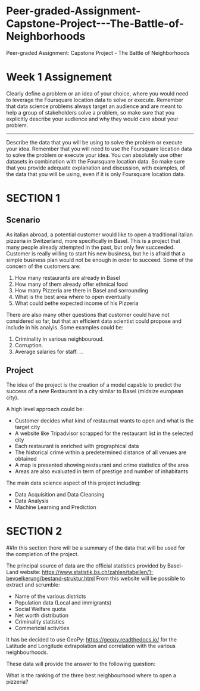 # Peer-graded-Assignment-Capstone-Project---The-Battle-of-Neighborhoods
Peer-graded Assignment: Capstone Project - The Battle of Neighborhoods

# Week 1 Assignement

Clearly define a problem or an idea of your choice, where you would need to leverage the Foursquare location data to solve or execute. Remember that data science problems always target an audience and are meant to help a group of stakeholders solve a problem, so make sure that you explicitly describe your audience and why they would care about your problem.

---

Describe the data that you will be using to solve the problem or execute your idea. Remember that you will need to use the Foursquare location data to solve the problem or execute your idea. You can absolutely use other datasets in combination with the Foursquare location data. So make sure that you provide adequate explanation and discussion, with examples, of the data that you will be using, even if it is only Foursquare location data.

# SECTION 1
## Scenario

As italian abroad, a potential customer would like to open a traditional italian pizzeria in Switzerland, more specifically in Basel.
This is a project that many people already attempted in the past, but only few succeeded.
Customer is really willing to start his new business, but he is afraid that a simple business plan would not be enough in order to succeed.
Some of the concern of the customers are:

1. How many restaurants are already in Basel
2. How many of them already offer ethnical food
3. How many Pizzeria are there in Basel and sorrounding
4. What is the best area where to open eventually
5. What could bethe expected income of his Pizzeria

There are also many other questions that customer could have not considered so far, but that an efficient data scientist could propose and include in his analyis. Some examples could be:

1. Criminality in various neighbouroud.
2. Corruption.
3. Average salaries for staff.
...

## Project

The idea of the project is the creation of a model capable to predict the success of a new Restaurant in a city similar to Basel (midsize european city).

A high level approach could be:

- Customer decides what kind of restaurnat wants to open and what is the target city
- A website like Tripadvisor scrapped for the restaurant list in the selected city
- Each restaurant is enriched with grographical data
- The historical crime within a predetermined distance of all venues are obtained
- A map is presented showing restaurant and crime statistics of the area
- Areas are also evaluated in term of prestige and number of inhabitants

The main data science aspect of this project including:

- Data Acquisition and Data Cleansing
- Data Analysis
- Machine Learning and Prediction

# SECTION 2

##In this section there will be a summary of the data that will be used for the completion of the project.

The principal source of data are the official statistics provided by Basel-Land website:
https://www.statistik.bs.ch/zahlen/tabellen/1-bevoelkerung/bestand-struktur.html
From this website will be possible to extract and scrumble:

- Name of the various districts
- Population data (Local and immigrants)
- Social Welfare quota
- Net worth distribution
- Criminality statistics
- Commericial activities

It has be decided to use GeoPy: https://geopy.readthedocs.io/ for the Latitude and Longitude extrapolation and correlation with the various neighbourhoods.


These data will provide the answer to the following question:

What is the ranking of the three best neighbourhood where to open a pizzeria?


